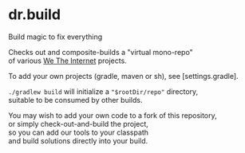 # dr.build
Build magic to fix everything

Checks out and composite-builds a "virtual mono-repo"  
of various [We The Internet](https://github.com/WeTheInternet) projects.

To add your own projects (gradle, maven or sh), see [settings.gradle].

`./gradlew build` will initialize a `"$rootDir/repo"` directory,  
suitable to be consumed by other builds.

You may wish to add your own code to a fork of this repository,  
or simply check-out-and-build the project,  
so you can add our tools to your classpath  
and build solutions directly into your build.
